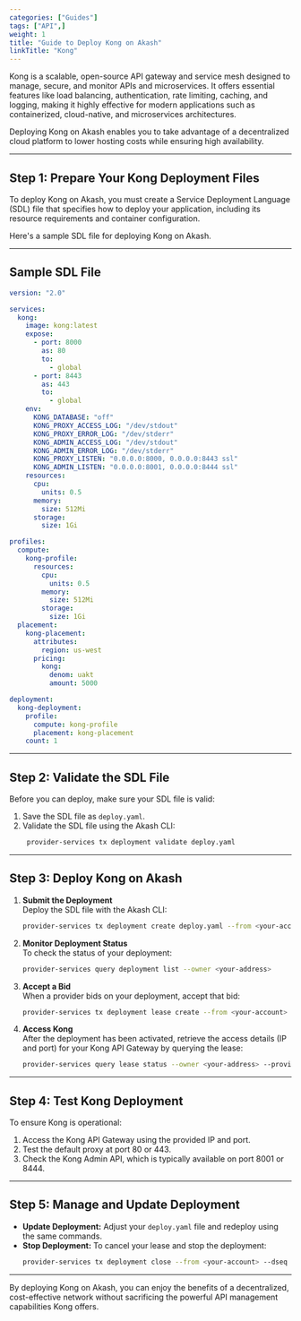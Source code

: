 ```yaml
---
categories: ["Guides"]
tags: ["API",]
weight: 1
title: "Guide to Deploy Kong on Akash"
linkTitle: "Kong"
---
```


Kong is a scalable, open-source API gateway and service mesh designed to manage, secure, and monitor APIs and microservices. It offers essential features like load balancing, authentication, rate limiting, caching, and logging, making it highly effective for modern applications such as containerized, cloud-native, and microservices architectures.

Deploying Kong on Akash enables you to take advantage of a decentralized cloud platform to lower hosting costs while ensuring high availability.

---

## Step 1: Prepare Your Kong Deployment Files

To deploy Kong on Akash, you must create a Service Deployment Language (SDL) file that specifies how to deploy your application, including its resource requirements and container configuration.

Here's a sample SDL file for deploying Kong on Akash.

---

## Sample SDL File

```yaml
version: "2.0"

services:
  kong:
    image: kong:latest
    expose:
      - port: 8000
        as: 80
        to:
          - global
      - port: 8443
        as: 443
        to:
          - global
    env:
      KONG_DATABASE: "off"
      KONG_PROXY_ACCESS_LOG: "/dev/stdout"
      KONG_PROXY_ERROR_LOG: "/dev/stderr"
      KONG_ADMIN_ACCESS_LOG: "/dev/stdout"
      KONG_ADMIN_ERROR_LOG: "/dev/stderr"
      KONG_PROXY_LISTEN: "0.0.0.0:8000, 0.0.0.0:8443 ssl"
      KONG_ADMIN_LISTEN: "0.0.0.0:8001, 0.0.0.0:8444 ssl"
    resources:
      cpu:
        units: 0.5
      memory:
        size: 512Mi
      storage:
        size: 1Gi

profiles:
  compute:
    kong-profile:
      resources:
        cpu:
          units: 0.5
        memory:
          size: 512Mi
        storage:
          size: 1Gi
  placement:
    kong-placement:
      attributes:
        region: us-west
      pricing:
        kong:
          denom: uakt
          amount: 5000

deployment:
  kong-deployment:
    profile:
      compute: kong-profile
      placement: kong-placement
    count: 1
```

---

## Step 2: Validate the SDL File

Before you can deploy, make sure your SDL file is valid:

1. Save the SDL file as `deploy.yaml`.
2. Validate the SDL file using the Akash CLI:
   ```bash
    provider-services tx deployment validate deploy.yaml
   ```

---

## Step 3: Deploy Kong on Akash

1. **Submit the Deployment**  
   Deploy the SDL file with the Akash CLI:
   ```bash
   provider-services tx deployment create deploy.yaml --from <your-account>
   ```

2. **Monitor Deployment Status**  
   To check the status of your deployment:
   ```bash
   provider-services query deployment list --owner <your-address>
   ```

3. **Accept a Bid**  
   When a provider bids on your deployment, accept that bid:
   ```bash
   provider-services tx deployment lease create --from <your-account> --dseq <deployment-sequence> --oseq <order-sequence> --gseq <group-sequence> --provider <provider-address>
   ```

4. **Access Kong**  
   After the deployment has been activated, retrieve the access details (IP and port) for your Kong API Gateway by querying the lease:
   ```bash
   provider-services query lease status --owner <your-address> --provider <provider-address> --dseq <deployment-sequence>
   ```

---

## Step 4: Test Kong Deployment

To ensure Kong is operational:

1. Access the Kong API Gateway using the provided IP and port.
2. Test the default proxy at port 80 or 443.
3. Check the Kong Admin API, which is typically available on port 8001 or 8444.

---

## Step 5: Manage and Update Deployment

- **Update Deployment:** Adjust your `deploy.yaml` file and redeploy using the same commands.
- **Stop Deployment:** To cancel your lease and stop the deployment:
  ```bash
  provider-services tx deployment close --from <your-account> --dseq <deployment-sequence>
  ```

---

By deploying Kong on Akash, you can enjoy the benefits of a decentralized, cost-effective network without sacrificing the powerful API management capabilities Kong offers.

